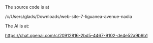 The source code is at

/c/Users/glads/Downloads/web-site-7-liguanea-avenue-nadia


The AI is at:

https://chat.openai.com/c/20912816-2bd5-4467-9102-de4e52a9b9b1